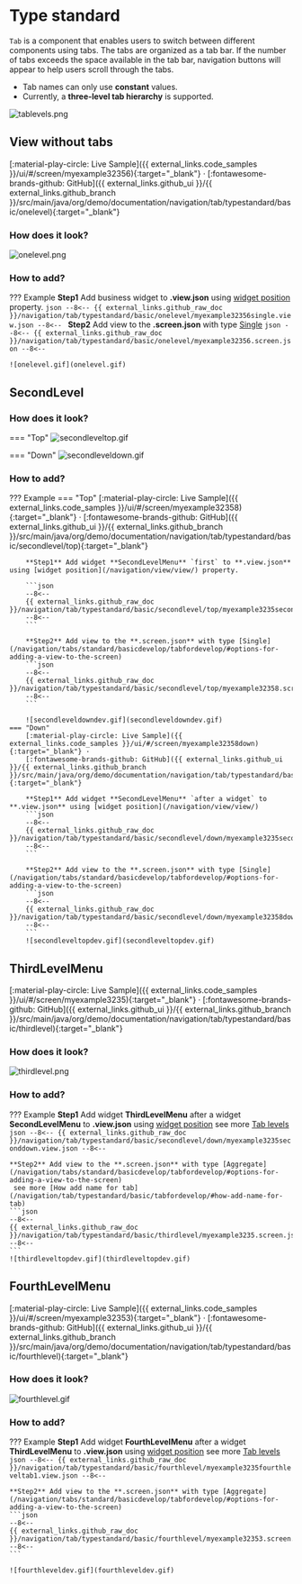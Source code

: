 # Type standard
`Tab`  is a  component that enables users to switch between different components using tabs.
The tabs are organized as a tab bar. If the number of tabs exceeds the space available in the tab bar, navigation buttons will appear to help users scroll through the tabs.

* Tab names can only use **constant** values.
* Currently, a **three-level tab hierarchy** is supported.

![tablevels.png](tablevels.png) 

##  <a id="OneLevel">View without tabs</a>
[:material-play-circle: Live Sample]({{ external_links.code_samples }}/ui/#/screen/myexample32356){:target="_blank"} ·
[:fontawesome-brands-github: GitHub]({{ external_links.github_ui }}/{{ external_links.github_branch }}/src/main/java/org/demo/documentation/navigation/tab/typestandard/basic/onelevel){:target="_blank"}

### How does it look?
![onelevel.png](onelevel.png)

###  How to add?
??? Example
    **Step1** Add business widget to **.view.json** using [widget position](/navigation/view/view/) property.
    ```json
    --8<--
    {{ external_links.github_raw_doc }}/navigation/tab/typestandard/basic/onelevel/myexample32356single.view.json
    --8<--
    ```
    **Step2** Add view to the **.screen.json** with type [Single](/navigation/tabs/standard/basicdevelop/tabfordevelop/#options-for-adding-a-view-to-the-screen)
    ```json
    --8<--
    {{ external_links.github_raw_doc }}/navigation/tab/typestandard/basic/onelevel/myexample32356.screen.json
    --8<--
    ```

    ![onelevel.gif](onelevel.gif)


##  <a id="SecondLevel">SecondLevel</a>

### How does it look?
=== "Top"
    ![secondleveltop.gif](secondleveltop.gif)

=== "Down"
    ![secondleveldown.gif](secondleveldown.gif)

###  How to add?
??? Example
    === "Top"
        [:material-play-circle: Live Sample]({{ external_links.code_samples }}/ui/#/screen/myexample32358){:target="_blank"} ·
        [:fontawesome-brands-github: GitHub]({{ external_links.github_ui }}/{{ external_links.github_branch }}/src/main/java/org/demo/documentation/navigation/tab/typestandard/basic/secondlevel/top){:target="_blank"}

        **Step1** Add widget **SecondLevelMenu** `first` to **.view.json** using [widget position](/navigation/view/view/) property. 
    
        ```json
        --8<--
        {{ external_links.github_raw_doc }}/navigation/tab/typestandard/basic/secondlevel/top/myexample3235second.view.json
        --8<--
        ```
     
        **Step2** Add view to the **.screen.json** with type [Single](/navigation/tabs/standard/basicdevelop/tabfordevelop/#options-for-adding-a-view-to-the-screen)
        ```json
        --8<--
        {{ external_links.github_raw_doc }}/navigation/tab/typestandard/basic/secondlevel/top/myexample32358.screen.json
        --8<--
        ```

        ![secondleveldowndev.gif](secondleveldowndev.gif)
    === "Down"
        [:material-play-circle: Live Sample]({{ external_links.code_samples }}/ui/#/screen/myexample32358down){:target="_blank"} ·
        [:fontawesome-brands-github: GitHub]({{ external_links.github_ui }}/{{ external_links.github_branch }}/src/main/java/org/demo/documentation/navigation/tab/typestandard/basic/secondlevel/down){:target="_blank"}

        **Step1** Add widget **SecondLevelMenu** `after a widget` to **.view.json** using [widget position](/navigation/view/view/)
        ```json
        --8<--
        {{ external_links.github_raw_doc }}/navigation/tab/typestandard/basic/secondlevel/down/myexample3235seconddown.view.json
        --8<--
        ```
    
        **Step2** Add view to the **.screen.json** with type [Single](/navigation/tabs/standard/basicdevelop/tabfordevelop/#options-for-adding-a-view-to-the-screen)
        ```json
        --8<--
        {{ external_links.github_raw_doc }}/navigation/tab/typestandard/basic/secondlevel/down/myexample32358down.screen.json
        --8<--
        ```
        ![secondleveltopdev.gif](secondleveltopdev.gif)

##  <a id="ThirdLevelMenu">ThirdLevelMenu</a>
[:material-play-circle: Live Sample]({{ external_links.code_samples }}/ui/#/screen/myexample3235){:target="_blank"} ·
[:fontawesome-brands-github: GitHub]({{ external_links.github_ui }}/{{ external_links.github_branch }}/src/main/java/org/demo/documentation/navigation/tab/typestandard/basic/thirdlevel){:target="_blank"}
### How does it look?
![thirdlevel.png](thirdlevel.png)

###  How to add?
??? Example
    **Step1** Add widget **ThirdLevelMenu** after a widget **SecondLevelMenu** to **.view.json** using [widget position](/navigation/view/view/)
        see more [Tab levels](/navigation/tab/typestandard/basic/tabfordevelop/#tab-levels)
    ```json
    --8<--
    {{ external_links.github_raw_doc }}/navigation/tab/typestandard/basic/secondlevel/down/myexample3235seconddown.view.json
    --8<--
    ```

    **Step2** Add view to the **.screen.json** with type [Aggregate](/navigation/tabs/standard/basicdevelop/tabfordevelop/#options-for-adding-a-view-to-the-screen)
     see more [How add name for tab](/navigation/tab/typestandard/basic/tabfordevelop/#how-add-name-for-tab)
    ```json
    --8<--
    {{ external_links.github_raw_doc }}/navigation/tab/typestandard/basic/thirdlevel/myexample3235.screen.json
    --8<--
    ```
    ![thirdleveltopdev.gif](thirdleveltopdev.gif)

##  <a id="FourthLevelMenu">FourthLevelMenu</a>
 
[:material-play-circle: Live Sample]({{ external_links.code_samples }}/ui/#/screen/myexample32353){:target="_blank"} ·
[:fontawesome-brands-github: GitHub]({{ external_links.github_ui }}/{{ external_links.github_branch }}/src/main/java/org/demo/documentation/navigation/tab/typestandard/basic/fourthlevel){:target="_blank"}
### How does it look?
![fourthlevel.gif](fourthlevel.gif) 

### How to add?
??? Example
    **Step1** Add widget **FourthLevelMenu** after a widget **ThirdLevelMenu** to **.view.json** using [widget position](/navigation/view/view/)
    see more [Tab levels](/navigation/tab/typestandard/basic/tabfordevelop/#tab-levels)
    ```json
    --8<--
    {{ external_links.github_raw_doc }}/navigation/tab/typestandard/basic/fourthlevel/myexample3235fourthleveltab1.view.json
    --8<--
    ```

    **Step2** Add view to the **.screen.json** with type [Aggregate](/navigation/tabs/standard/basicdevelop/tabfordevelop/#options-for-adding-a-view-to-the-screen)
    ```json
    --8<--
    {{ external_links.github_raw_doc }}/navigation/tab/typestandard/basic/fourthlevel/myexample32353.screen.json
    --8<--
    ```

    ![fourthleveldev.gif](fourthleveldev.gif)